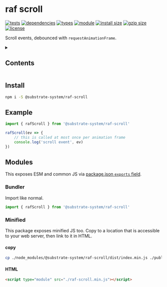 # raf scroll
[![tests](https://img.shields.io/github/actions/workflow/status/substrate-system/raf-scroll/nodejs.yml?style=flat-square)](https://github.com/substrate-system/raf-scroll/actions/workflows/nodejs.yml)
[![dependencies](https://img.shields.io/badge/dependencies-zero-brightgreen.svg?style=flat-square)](package.json)
[![types](https://img.shields.io/npm/types/@substrate-system/raf-scroll?style=flat-square)](README.md)
[![module](https://img.shields.io/badge/module-ESM%2FCJS-blue?style=flat-square)](README.md)
[![install size](https://flat.badgen.net/packagephobia/install/@substrate-system/raf-scroll?cache-control=no-cache)](https://packagephobia.com/result?p=@substrate-system/raf-scroll)
[![gzip size](https://img.shields.io/bundlephobia/minzip/@substrate-system/raf-scroll?style=flat-square)](https://bundlephobia.com/package/@substrate-system/raf-scroll)
[![license](https://img.shields.io/badge/license-Big_Time-blue?style=flat-square)](LICENSE)

Scroll events, debounced with `requestAnimationFrame`.

<details><summary><h2>Contents</h2></summary>
<!-- toc -->
</details>

## Install
```sh
npm i -S @substrate-system/raf-scroll
```

## Example

```js
import { rafScroll } from '@substrate-system/raf-scroll'

rafScroll(ev => {
    // this is called at most once per animation frame
    console.log('scroll event', ev)
})
```

## Modules

This exposes ESM and common JS via [package.json `exports` field](https://nodejs.org/api/packages.html#exports).

### Bundler

Import like normal.

```js
import { rafScroll } from '@substrate-system/raf-scroll'
```

### Minified

This package exposes minified JS too. Copy to a location that is
accessible to your web server, then link to it in HTML.

#### copy
```sh
cp ./node_modules/@substrate-system/raf-scroll/dist/index.min.js ./public/raf-scroll.min.js
```

#### HTML
```html
<script type="module" src="./raf-scroll.min.js"></script>
```

